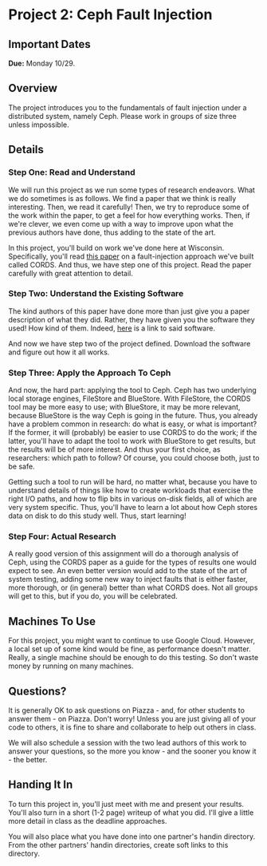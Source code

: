 # Project 2: Ceph Fault Injection

## Important Dates

**Due:** Monday 10/29.

## Overview

The project introduces you to the fundamentals of fault injection under a distributed system, namely Ceph. Please work in groups of size three unless impossible.

## Details

### Step One: Read and Understand

We will run this project as we run some types of research endeavors. What we do sometimes is as follows. We find a paper that we think is really interesting. Then, we read it carefully! Then, we try to reproduce some of the work within the paper, to get a feel for how everything works. Then, if we're clever, we even come up with a way to improve upon what the previous authors have done, thus adding to the state of the art.

In this project, you'll build on work we've done here at Wisconsin. Specifically, you'll read [this paper](http://research.cs.wisc.edu/adsl/Publications/cords-tos17.pdf) on a fault-injection approach we've built called CORDS. And thus, we have step one of this project. Read the paper carefully with great attention to detail.

### Step Two: Understand the Existing Software

The kind authors of this paper have done more than just give you a paper description of what they did. Rather, they have given you the software they used! How kind of them. Indeed, [here](http://research.cs.wisc.edu/adsl/Software/cords/) is a link to said software.

And now we have step two of the project defined. Download the software and figure out how it all works.

### Step Three: Apply the Approach To Ceph

And now, the hard part: applying the tool to Ceph. Ceph has two underlying local storage engines, FileStore and BlueStore. With FileStore, the CORDS tool may be more easy to use; with BlueStore, it may be more relevant, because BlueStore is the way Ceph is going in the future. Thus, you already have a problem common in research: do what is easy, or what is important? If the former, it will (probably) be easier to use CORDS to do the work; if the latter, you'll have to adapt the tool to work with BlueStore to get results, but the results will be of more interest. And thus your first choice, as researchers: which path to follow? Of course, you could choose both, just to be safe.

Getting such a tool to run will be hard, no matter what, because you have to understand details of things like how to create workloads that exercise the right I/O paths, and how to flip bits in various on-disk fields, all of which are very system specific. Thus, you'll have to learn a lot about how Ceph stores data on disk to do this study well. Thus, start learning!

### Step Four: Actual Research

A really good version of this assignment will do a thorough analysis of Ceph, using the CORDS paper as a guide for the types of results one would expect to see. An even better version would add to the state of the art of system testing, adding some new way to inject faults that is either faster, more thorough, or (in general) better than what CORDS does. Not all groups will get to this, but if you do, you will be celebrated.

## Machines To Use

For this project, you might want to continue to use Google Cloud. However, a local set up of some kind would be fine, as performance doesn't matter. Really, a single machine should be enough to do this testing. So don't waste money by running on many machines.

## Questions?

It is generally OK to ask questions on Piazza - and, for other students to answer them - on Piazza. Don't worry! Unless you are just giving all of your code to others, it is fine to share and collaborate to help out others in class.

We will also schedule a session with the two lead authors of this work to answer your questions, so the more you know - and the sooner you know it - the better.

## Handing It In

To turn this project in, you'll just meet with me and present your results. You'll also turn in a short (1-2 page) writeup of what you did. I'll give a little more detail in class as the deadline approaches.

You will also place what you have done into one partner's handin directory. From the other partners' handin directories, create soft links to this directory.